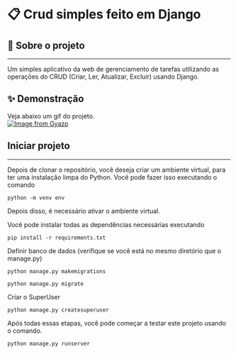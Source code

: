 
# 📋 Crud simples feito em Django

## 🤔 Sobre o projeto
<hr>
Um simples aplicativo da web de gerenciamento de tarefas utilizando as operações do CRUD (Criar, Ler, Atualizar, Excluir) usando Django.

## ✨ Demonstração    
Veja abaixo um gif do projeto.</br>
[![Image from Gyazo](https://i.gyazo.com/c53ab20fc636f9e90ef8cc93f3b681eb.gif)](https://gyazo.com/c53ab20fc636f9e90ef8cc93f3b681eb)

## Iniciar projeto
<hr>

Depois de clonar o repositório, você deseja criar um ambiente virtual, para ter uma instalação limpa do Python. Você pode fazer isso executando o comando

```
python -m venv env
```
Depois disso, é necessário ativar o ambiente virtual.

Você pode instalar todas as dependências necessárias executando
```
pip install -r requirements.txt
```

Definir banco de dados (verifique se você está no mesmo diretório que o manage.py)
```
python manage.py makemigrations
```
```
python manage.py migrate
```
Criar o SuperUser 
```
python manage.py createsuperuser
```

Após todas essas etapas, você pode começar a testar este projeto usando o comando.
```
python manage.py runserver
```
